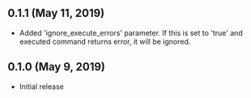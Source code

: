 ## 0.1.1 (May 11, 2019)

* Added 'ignore_execute_errors' parameter. If this is set to 'true' and executed command returns error, it will be ignored.

## 0.1.0 (May 9, 2019)

* Initial release
